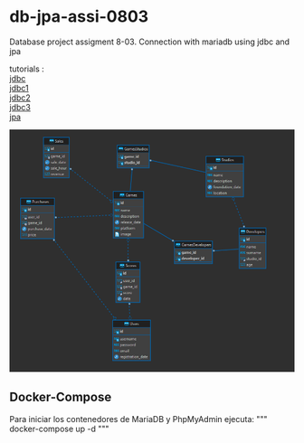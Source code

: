 # db-jpa-assi-0803

Database project assigment 8-03. Connection with mariadb using jdbc and jpa

tutorials :  
    [jdbc](https://mariadb.com/resources/blog/how-to-connect-java-applications-to-mariadb-using-jdbc/)  
    [jdbc1](https://dzone.com/articles/jdbc-tutorial-part-1-connecting-to-a-database)  
    [jdbc2](https://dzone.com/articles/jdbc-tutorial-part-2-running-sql-queries)  
    [jdbc3](https://dzone.com/articles/jdbc-tutorial-part-3-using-database-connection-poo)  
    [jpa](https://dzone.com/articles/getting-started-with-jpahibernate)

![er-diagram](./docs/ER_diagram.png)

## Docker-Compose

Para iniciar los contenedores de MariaDB y PhpMyAdmin ejecuta:
"""
docker-compose up -d 
"""
